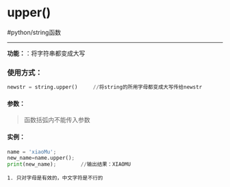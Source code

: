 # upper()
#python/string函数

---
**功能：**：将字符串都变成大写

### 使用方式：
```python
newstr = string.upper()		//将string的所用字母都变成大写传给newstr
```
#### 参数：
>函数括弧内不能传入参数

#### 实例：
```python
name = 'xiaoMu';
new_name=name.upper();
print(new_name);		//输出结果：XIAOMU
```

```ad-warning
1. 只对字母是有效的，中文字符是不行的
```